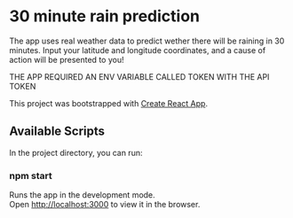 # 30 minute rain prediction
The app uses real weather data to predict wether there will be raining in 30 minutes.
Input your latitude and longitude coordinates, and a cause of action will be presented to you!

THE APP REQUIRED AN ENV VARIABLE CALLED TOKEN WITH THE API TOKEN

This project was bootstrapped with [Create React App](https://github.com/facebook/create-react-app).

## Available Scripts
In the project directory, you can run:

### npm start
Runs the app in the development mode.<br>
Open [http://localhost:3000](http://localhost:3000) to view it in the browser.
